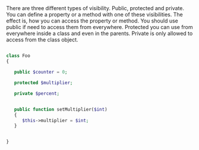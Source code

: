 ##

##

There are three different types of visibility. Public, protected and private. You can define a property or a method with one of these visibilities. The effect is, how you can access the property or method. 
You should use public if need to access them from everywhere. Protected you can use from everywhere inside a class and even in the parents. Private is only allowed to access from the class object. 


```php

class Foo
{

   public $counter = 0;

   protected $multiplier;

   private $percent;


   public function setMultiplier($int)
   {
      $this->multiplier = $int;
   }


}

```
